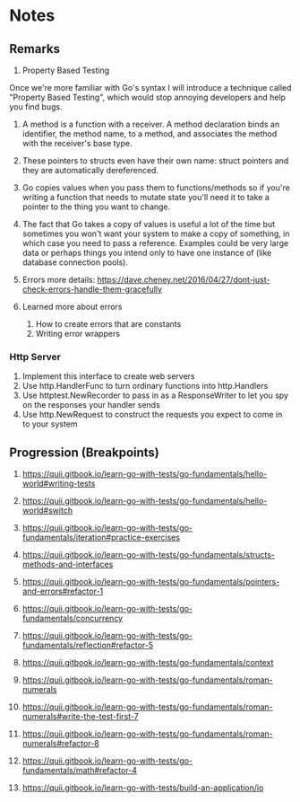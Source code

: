 # Notes

## Remarks

1. Property Based Testing

Once we're more familiar with Go's syntax I will introduce a technique called "Property Based Testing",
which would stop annoying developers and help you find bugs.

1. A method is a function with a receiver. A method declaration binds an identifier, the method name, to a method, and associates the method with the receiver's base type.

1. These pointers to structs even have their own name: struct pointers and they are automatically dereferenced.

1. Go copies values when you pass them to functions/methods so if you're writing a function that needs to mutate state you'll need it to take a pointer to the thing you want to change.

1. The fact that Go takes a copy of values is useful a lot of the time but sometimes you won't want your system to make a copy of something, in which case you need to pass a reference. Examples could be very large data or perhaps things you intend only to have one instance of (like database connection pools).

1. Errors more details: <https://dave.cheney.net/2016/04/27/dont-just-check-errors-handle-them-gracefully>

1. Learned more about errors
    1. How to create errors that are constants
    1. Writing error wrappers

### Http Server

1. Implement this interface to create web servers
1. Use http.HandlerFunc to turn ordinary functions into http.Handlers
1. Use httptest.NewRecorder to pass in as a ResponseWriter to let you spy on the responses your handler sends
1. Use http.NewRequest to construct the requests you expect to come in to your system

## Progression (Breakpoints)

1. <https://quii.gitbook.io/learn-go-with-tests/go-fundamentals/hello-world#writing-tests>

1. <https://quii.gitbook.io/learn-go-with-tests/go-fundamentals/hello-world#switch>

1. <https://quii.gitbook.io/learn-go-with-tests/go-fundamentals/iteration#practice-exercises>

1. <https://quii.gitbook.io/learn-go-with-tests/go-fundamentals/structs-methods-and-interfaces>

1. <https://quii.gitbook.io/learn-go-with-tests/go-fundamentals/pointers-and-errors#refactor-1>

1. <https://quii.gitbook.io/learn-go-with-tests/go-fundamentals/concurrency>

1. <https://quii.gitbook.io/learn-go-with-tests/go-fundamentals/reflection#refactor-5>

1. <https://quii.gitbook.io/learn-go-with-tests/go-fundamentals/context>

1. <https://quii.gitbook.io/learn-go-with-tests/go-fundamentals/roman-numerals>
1. <https://quii.gitbook.io/learn-go-with-tests/go-fundamentals/roman-numerals#write-the-test-first-7>
1. <https://quii.gitbook.io/learn-go-with-tests/go-fundamentals/roman-numerals#refactor-8>

1. <https://quii.gitbook.io/learn-go-with-tests/go-fundamentals/math#refactor-4>
1. <https://quii.gitbook.io/learn-go-with-tests/build-an-application/io>
